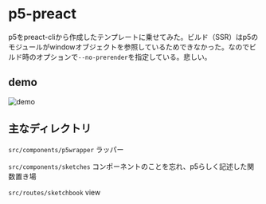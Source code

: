 # p5-preact
p5をpreact-cliから作成したテンプレートに乗せてみた。ビルド（SSR）はp5のモジュールがwindowオブジェクトを参照しているためできなかった。なのでビルド時のオプションで`--no-prerender`を指定している。悲しい。

## demo

![demo](https://user-images.githubusercontent.com/40803799/145239467-8d292b1a-b97d-4df3-83a1-c33728cc99ec.gif)

## 主なディレクトリ
`src/components/p5wrapper` ラッパー

`src/components/sketches` コンポーネントのことを忘れ、p5らしく記述した関数置き場

`src/routes/sketchbook` view


